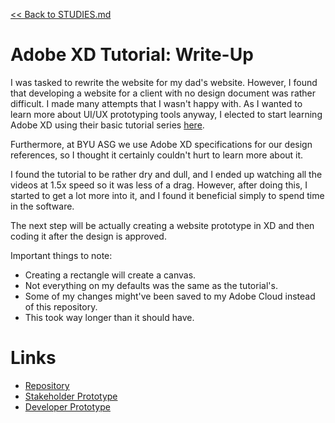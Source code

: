 [<< Back to STUDIES.md](../../STUDIES.md)
# Adobe XD Tutorial: Write-Up

I was tasked to rewrite the website for my dad's website. However, I found that developing a website for a client with no design document was rather difficult. I made many attempts that I wasn't happy with. As I wanted to learn more about UI/UX prototyping tools anyway, I elected to start learning Adobe XD using their basic tutorial series [here](https://www.adobe.com/products/xd/learn/get-started.html). 

Furthermore, at BYU ASG we use Adobe XD specifications for our design references, so I thought it certainly couldn't hurt to learn more about it. 

I found the tutorial to be rather dry and dull, and I ended up watching all the videos at 1.5x speed so it was less of a drag. However, after doing this, I started to get a lot more into it, and I found it beneficial simply to spend time in the software. 

The next step will be actually creating a website prototype in XD and then coding it after the design is approved. 

Important things to note: 
- Creating a rectangle will create a canvas. 
- Not everything on my defaults was the same as the tutorial's. 
- Some of my changes might've been saved to my Adobe Cloud instead of this repository. 
- This took way longer than it should have. 

# Links
- [Repository](https://github.com/MasqueradeOfSilence/adobe-xd-tutorial)
- [Stakeholder Prototype](https://xd.adobe.com/view/ee5afec3-2bd5-4f42-9b84-7aa4bd2bfe3e-bb09/screen/da017b2d-359b-40a9-9a58-1baeed1edd41)
- [Developer Prototype](https://xd.adobe.com/view/4bc3aa8c-cd03-4637-bdc8-ff7faf8c586c-1e90/specs/) 

